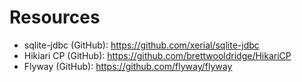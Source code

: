# Resources
- sqlite-jdbc (GitHub): https://github.com/xerial/sqlite-jdbc
- Hikiari CP (GitHub): https://github.com/brettwooldridge/HikariCP
- Flyway (GitHub): https://github.com/flyway/flyway